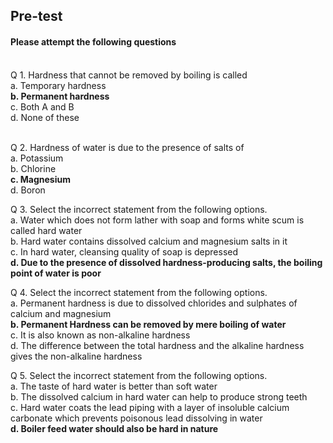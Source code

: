## <b> Pre-test</b>
#### Please attempt the following questions

<br>
Q 1. Hardness that cannot be removed by boiling is called <br>
a. Temporary hardness<br>
<b>b. Permanent hardness</b><br>
c. Both A and B<br>
d. None of these<br><br>

Q 2. Hardness of water is due to the presence of salts of <br>
a. Potassium<br>
b. Chlorine<br>
<b>c. Magnesium</b><br>
d. Boron<br>

Q 3. Select the incorrect statement from the following options. <br>
a. Water which does not form lather with soap and forms white scum is called hard water</b><br>
b. Hard water contains dissolved calcium and magnesium salts in it<br>
c. In hard water, cleansing quality of soap is depressed<br>
<b>d. Due to the presence of dissolved hardness-producing salts, the boiling point of water is poor</b><br>

Q 4. Select the incorrect statement from the following options. <br>
a. Permanent hardness is due to dissolved chlorides and sulphates of calcium and magnesium<br>
<b>b. Permanent Hardness can be removed by mere boiling of water</b><br>
c. It is also known as non-alkaline hardness<br>
d. The difference between the total hardness and the alkaline hardness gives the non-alkaline hardness<br>

Q 5. Select the incorrect statement from the following options. <br>
a. The taste of hard water is better than soft water<br>
b. The dissolved calcium in hard water can help to produce strong teeth<br>
c. Hard water coats the lead piping with a layer of insoluble calcium carbonate which prevents poisonous lead dissolving in water<br>
<b>d. Boiler feed water should also be hard in nature</b>
